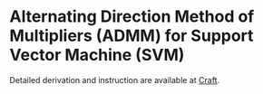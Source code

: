 # Alternating Direction Method of Multipliers (ADMM) for Support Vector Machine (SVM)

Detailed derivation and instruction are available at [Craft](https://www.craft.do/s/AKezsU0fzSrgtU).
